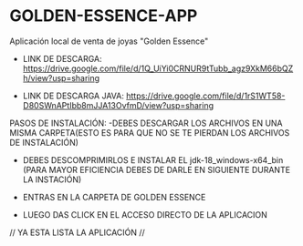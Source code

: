 # GOLDEN-ESSENCE-APP
Aplicación local de venta de joyas "Golden Essence"

* LINK DE DESCARGA:
https://drive.google.com/file/d/1Q_UiYi0CRNUR9tTubb_agz9XkM66bQZh/view?usp=sharing

* LINK DE DESCARGA JAVA:
https://drive.google.com/file/d/1rS1WT58-D80SWnAPtIbb8mJJA13OvfmD/view?usp=sharing


PASOS DE INSTALACIÓN:
-DEBES DESCARGAR LOS ARCHIVOS EN UNA MISMA CARPETA(ESTO ES PARA QUE NO SE TE PIERDAN LOS ARCHIVOS DE INSTALACIÓN)

- DEBES DESCOMPRIMIRLOS E INSTALAR EL jdk-18_windows-x64_bin (PARA MAYOR EFICIENCIA DEBES DE DARLE EN SIGUIENTE DURANTE LA INSTACIÓN)

- ENTRAS EN LA CARPETA DE GOLDEN ESSENCE 

- LUEGO DAS CLICK EN EL ACCESO DIRECTO DE LA APLICACION 

// YA ESTA LISTA LA APLICACIÓN //

